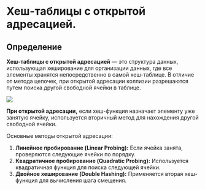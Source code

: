 # Хеш-таблицы с открытой адресацией.

## Определение

**Хеш-таблицы с открытой адресацией** — это структура данных, использующая хеширование для организации данных, где все элементы хранятся непосредственно в самой хеш-таблице. В отличие от метода цепочек, при открытой адресации коллизии разрешаются путем поиска другой свободной ячейки в таблице.

![](https://lh7-us.googleusercontent.com/docsz/AD_4nXfdk4ijKjqeqhdMu1QJtQwGfJumjvWEdYlQ3BmSLNE-t7OpEE4ODBtbTBxMaTKWdOy9_LHcDepZr-5VypKMuOcCZCvwSMIZG0WARHSzPXXwQR_fL62tN4T15GcjWWUVpBvAz1CYK18Uy4WQ91nqIRyNMWy_?key=9gziK4gT-jwK64_BpOeehQ)

**При открытой адресации,** если хеш-функция назначает элементу уже занятую ячейку, используется вторичный метод для нахождения другой свободной ячейки.

Основные методы открытой адресации:
1) **Линейное пробирование (Linear Probing):** Если ячейка занята, проверяются следующие ячейки по порядку.
2) **Квадратичное пробирование (Quadratic Probing):** Используется квадратичная функция для поиска следующей ячейки.
3) **Двойное хеширование (Double Hashing):** Применяется вторая хеш-функция для вычисления шага смещения.